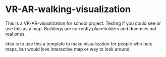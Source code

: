# VR-AR-walking-visualization
This is a VR-AR-visualization for school project. Testing if you could see or use this as a map. Buildings are currently placeholders and dummies not real ones.

Idea is to use this a template to make visualization for people who hate maps, but would love interactive map or way to look around.
